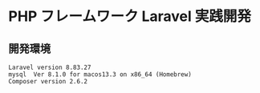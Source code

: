 # PHP フレームワーク Laravel 実践開発

## 開発環境

```
Laravel version 8.83.27
mysql  Ver 8.1.0 for macos13.3 on x86_64 (Homebrew)
Composer version 2.6.2
```

